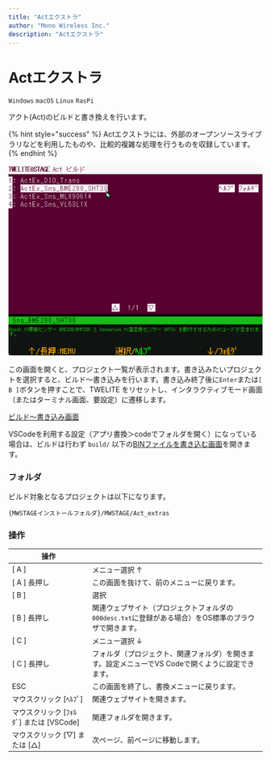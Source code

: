 ```yaml
---
title: "Actエクストラ"
author: "Mono Wireless Inc."
description: "Actエクストラ"
---
```

# Actエクストラ

`Windows` `macOS` `Linux` `RasPi`

アクト(Act)のビルドと書き換えを行います。

{% hint style="success" %}
Actエクストラには、外部のオープンソースライブラリなどを利用したものや、比較的複雑な処理を行うものを収録しています。
{% endhint %}

![選択画面](../../../../.gitbook/assets/img_fimprog_actex_sel.png)

この画面を開くと、プロジェクト一覧が表示されます。書き込みたいプロジェクトを選択すると、ビルド～書き込みを行います。書き込み終了後に`Enter`または`[ B ]`ボタンを押すことで、TWELITE をリセットし、インタラクティブモード画面（またはターミナル画面、要設定）に遷移します。

[ビルド～書き込み画面](build_screen.md)

VSCodeを利用する設定（アプリ書換＞codeでフォルダを開く）になっている場合は、ビルドは行わず `build/` 以下の[BINファイルを書き込む画面](bin.md)を開きます。



### フォルダ

ビルド対象となるプロジェクトは以下になります。

```
{MWSTAGEインストールフォルダ}/MWSTAGE/Act_extras
```



### 操作

| 操作                             |                                                            |
| ------------------------------ | ---------------------------------------------------------- |
| \[ A ]                         | メニュー選択 ↑                                                   |
| \[ A ] 長押し                     | この画面を抜けて、前のメニューに戻ります。                                           |
| \[ B ]                         | 選択                                                         |
| \[ B ] 長押し                     | 関連ウェブサイト（プロジェクトフォルダの`000desc.txt`に登録がある場合）をOS標準のブラウザで開きます。 |
| \[ C ]                         | メニュー選択 ↓                                                   |
| \[ C ] 長押し                     | フォルダ（プロジェクト、関連フォルダ）を開きます。設定メニューでVS Codeで開くように設定できます。       |
| ESC                            | この画面を終了し、書換メニューに戻ります。                                      |
| マウスクリック \[ﾍﾙﾌﾟ]                | 関連ウェブサイトを開きます。                                             |
| マウスクリック \[ﾌｫﾙﾀﾞ] または \[VSCode] | 関連フォルダを開きます。                                               |
| マウスクリック \[▽] または \[△]          | 次ページ、前ページに移動します。                                           |
